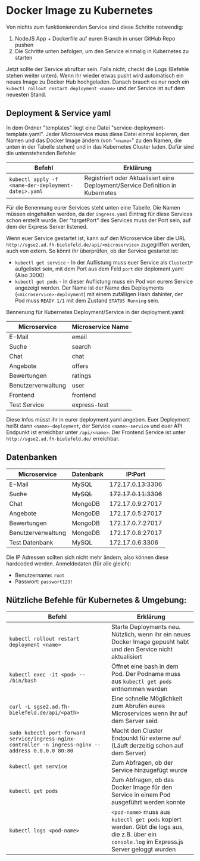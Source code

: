 # Docker Image zu Kubernetes

Von nichts zum funktionierenden Service sind diese Schritte notwendig:

1. NodeJS App + Dockerfile auf euren Branch in unser GitHub Repo pushen
2. Die Schritte unten befolgen, um den Service einmalig in Kubernetes zu starten

Jetzt sollte der Service abrufbar sein. Falls nicht, checkt die Logs (Befehle stehen weiter unten). Wenn ihr wieder etwas pusht wird automatisch ein neues Image zu Docker Hub hochgeladen. Danach brauch es nur noch ein `kubectl rollout restart deployment <name>` und der Service ist auf dem neuesten Stand.

## Deployment & Service yaml

In dem Ordner "templates" liegt eine Datei "service-deployment-template.yaml". Jeder Microservice muss diese Datei einmal kopieren, den Namen und das Docker Image ändern (von "`<name>`" zu den Namen, die unten in der Tabelle stehen) und in das Kubernetes Cluster laden. Dafür sind die untenstehenden Befehle:

| Befehl                                              | Erklärung                                                    |
| --------------------------------------------------- | ------------------------------------------------------------ |
| `kubectl apply -f <name-der-deployment-datei>.yaml` | Registriert oder Aktualisiert eine Deployment/Service Definition in Kubernetes |

Für die Benennung eurer Services steht unten eine Tabelle. Die Namen müssen eingehalten werden, da der `ingress.yaml` Eintrag für diese Services schon erstellt wurde. Der "targetPort" des Services muss der Port sein, auf dem der Express Server listened.

Wenn euer Service gestartet ist, kann auf den Microservice über die URL `http://sgse2.ad.fh-bielefeld.de/api/<microservice>` zugegriffen werden, auch von extern. So könnt ihr überprüfen, ob der Service gestartet ist:

- `kubectl get service` - In der Auflistung muss euer Service als `ClusterIP` aufgelistet sein, mit dem Port aus dem Feld `port` der deploment.yaml (Also 3000)
- `kubectl get pods` - In dieser Auflistung muss ein Pod von eurem Service angezeigt werden. Der Name ist der Name des Deployments (`<microservice>-deployment`) mit einem zufälligen Hash dahinter, der Pod muss `READY 1/1` mit dem Zustand `STATUS Running` sein.



Bennenung für Kubernetes Deployment/Service in der deployment.yaml:

| Microservice       | Microservice Name |
| ------------------ | ----------------- |
| E-Mail             | email             |
| Suche              | search            |
| Chat               | chat              |
| Angebote           | offers            |
| Bewertungen        | ratings           |
| Benutzerverwaltung | user              |
| Frontend           | frontend          |
| Test Service       | express-test      |

Diese Infos müsst ihr in eurer deployment.yaml angeben. Euer Deployment heißt dann `<name>-deployment`, der Service `<name>-service` und euer API Endpunkt ist erreichbar unter `/api/<name>`. Der Frontend Service ist unter `http://sgse2.ad.fh-bielefeld.de/` erreichbar.

## Datenbanken

| Microservice       | Datenbank | IP:Port              |
| ------------------ | --------- | -------------------- |
| E-Mail             | MySQL     | 172.17.0.13:3306     |
| ~~Suche~~          | ~~MySQL~~ | ~~172.17.0.11:3306~~ |
| Chat               | MongoDB   | 172.17.0.9:27017     |
| Angebote           | MongoDB   | 172.17.0.5:27017     |
| Bewertungen        | MongoDB   | 172.17.0.7:27017     |
| Benutzerverwaltung | MongoDB   | 172.17.0.8:27017     |
| Test Datenbank     | MySQL     | 172.17.0.6:3306      |

Die IP Adressen sollten sich nicht mehr ändern, also können diese hardcoded werden. Anmeldedaten (für alle gleich):

- Benutzername: `root`
- Passwort: `passwort123!`

## Nützliche Befehle für Kubernetes & Umgebung:

| Befehl                                                       | Erklärung                                                    |
| ------------------------------------------------------------ | ------------------------------------------------------------ |
| `kubectl rollout restart deployment <name>`                  | Starte Deployments neu. Nützlich, wenn ihr ein neues Docker Image gepusht habt und den Service nicht aktualisiert |
| `kubectl exec -it <pod> -- /bin/bash`                        | Öffnet eine bash in dem Pod. Der Podname muss aus `kubectl get pods` entnommen werden |
| `curl -L sgse2.ad.fh-bielefeld.de/api/<path>`                | Eine schnelle Möglichkeit zum Abrufen eures Microservices wenn ihr auf dem Server seid. |
| `sudo kubectl port-forward service/ingress-nginx-controller -n ingress-nginx --address 0.0.0.0 80:80` | Macht den Cluster Endpunkt für externe auf (Läuft derzeitig schon auf dem Server) |
| `kubectl get service`                                        | Zum Abfragen, ob der Service hinzugefügt wurde               |
| `kubectl get pods`                                           | Zum Abfragen, ob das Docker Image für den Service in einem Pod ausgeführt werden konnte |
| `kubectl logs <pod-name>`                                    | `<pod-name>` muss aus `kubectl get pods` kopiert werden. Gibt die logs aus, die z.B. über ein `console.log` im Express.js Server geloggt wurden |

